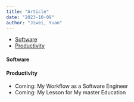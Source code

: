 ```yaml
---
title: "Article"
date: "2023-10-09"
author: "Jiwei, Yuan"
---
```



- [Software](#software)
- [Productivity](#productivity)

#### Software
#### Productivity

- Coming: My Workflow as a Software Engineer
- Coming: My Lesson for My master Education
